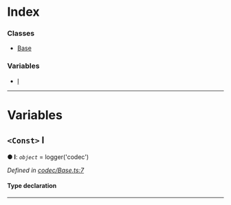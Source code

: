 

# Index

### Classes

* [Base](../classes/_codec_base_.base.md)

### Variables

* [l](_codec_base_.md#l)

---

# Variables

<a id="l"></a>

## `<Const>` l

**● l**: *`object`* =  logger('codec')

*Defined in [codec/Base.ts:7](https://github.com/polkadot-js/api/blob/82dbc93/packages/types/src/codec/Base.ts#L7)*

#### Type declaration

___

